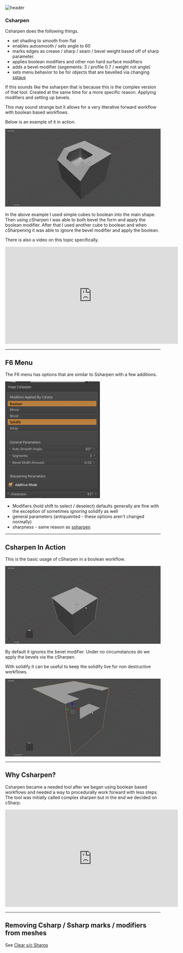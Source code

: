 ![header](img/banner.gif)

### Csharpen

Csharpen does the following things.

- set shading to smooth from flat
- enables autosmooth / sets angle to 60
- marks edges as crease / sharp / seam / bevel weight based off of sharp parameter.
- applies boolean modifiers and other non hard surface modifiers
- adds a bevel modifier (segements: 3 / profile 0.7 / weight not angle)
- sets menu behavior to be for objects that are bevelled via changing [sstaus](sstatus.md)

If this sounds like the ssharpen that is because this is the complex version of that tool. Created at the same time for a more specific reason. Applying modifiers and setting up bevels.

This may sound strange but it allows for a very itterative forward workflow with boolean based workflows.

Below is an example of it in action.

![csharpen](img/csharpen/c1.gif)

In the above example I used simple cubes to boolean into the main shape. Then using cSharpen I was able to both bevel the form and apply the boolean modifier. After that I used another cube to boolean and when cSharpening it was able to ignore the bevel modifier and apply the boolean.


There is also a video on this topic specifically.

<iframe width="560" height="315" src="https://www.youtube.com/embed/5lzfHQBel0o" frameborder="0" allowfullscreen></iframe>

---

## F6 Menu

The F6 menu has options that are similar to Ssharpen with a few additions.

![csharpen](img/csharpen/c2.png)

- Modifiers (hold shift to select / deselect) defaults generally are fine with the exception of sometimes ignoring solidify as well
- general parameters (antiquainted - these options aren't changed normally)
- sharpness - same reason as [ssharpen](ssharpen.md)

---

## Csharpen In Action

This is the basic usage of cSharpen in a boolean workflow.

![csharpen](img/csharpen/c3.gif)

By default it ignores the bevel modifier. Under no circumstances do we apply the bevels via the cSharpen.

With solidify it can be useful to keep the solidify live for non destructive workflows.

![csharpen](img/csharpen/c4.gif)

---

## Why Csharpen?

Csharpen became a needed tool after we began using boolean based workflows and needed a way to procedurally work forward with less steps. The tool was initially called complex sharpen but in the end we decided on cSharp.



<iframe width="560" height="315" src="https://www.youtube.com/embed/N-ihUA3VmtA" frameborder="0" allowfullscreen></iframe>

---

## Removing Csharp / Ssharp marks / modifiers from meshes

See [Clear s/c Sharps](clearssharps.md)
